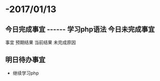 
-2017/01/13
============
今日完成事宜
------    学习php语法
今日未完成事宜
-------
事宜 	预期结果 	当前结果 	未完成原因

明日待办事宜
----
-    继续学习php
